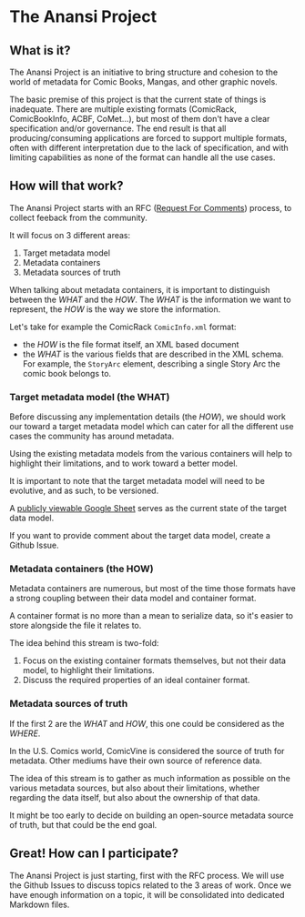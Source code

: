 # The Anansi Project

## What is it?

The Anansi Project is an initiative to bring structure and cohesion to the world of metadata for Comic Books, Mangas, and other graphic novels.

The basic premise of this project is that the current state of things is inadequate. There are multiple existing formats (ComicRack, ComicBookInfo, ACBF, CoMet…), but most of them don't have a clear specification and/or governance. The end result is that all producing/consuming applications are forced to support multiple formats, often with different interpretation due to the lack of specification, and with limiting capabilities as none of the format can handle all the use cases.

## How will that work?

The Anansi Project starts with an RFC ([Request For Comments](https://en.wikipedia.org/wiki/Request_for_Comments)) process, to collect feeback from the community.

It will focus on 3 different areas:
1. Target metadata model
2. Metadata containers
3. Metadata sources of truth

When talking about metadata containers, it is important to distinguish between the _WHAT_ and the _HOW_. The _WHAT_ is the information we want to represent, the _HOW_ is the way we store the information.

Let's take for example the ComicRack `ComicInfo.xml` format:
- the _HOW_ is the file format itself, an XML based document
- the _WHAT_ is the various fields that are described in the XML schema. For example, the `StoryArc` element, describing a single Story Arc the comic book belongs to.

### Target metadata model (the WHAT)

Before discussing any implementation details (the _HOW_), we should work our toward a target metadata model which can cater for all the different use cases the community has around metadata.

Using the existing metadata models from the various containers will help to highlight their limitations, and to work toward a better model.

It is important to note that the target metadata model will need to be evolutive, and as such, to be versioned.

A [publicly viewable Google Sheet](https://docs.google.com/spreadsheets/d/1c8Jdu997crtlHzYlCdQ-cAHTfRtSB3eHV4GOhNBVcJM/edit?usp=sharing) serves as the current state of the target data model.

If you want to provide comment about the target data model, create a Github Issue.

### Metadata containers (the HOW)

Metadata containers are numerous, but most of the time those formats have a strong coupling between their data model and container format.

A container format is no more than a mean to serialize data, so it's easier to store alongside the file it relates to.

The idea behind this stream is two-fold:
1. Focus on the existing container formats themselves, but not their data model, to highlight their limitations.
2. Discuss the required properties of an ideal container format.

### Metadata sources of truth

If the first 2 are the _WHAT_ and _HOW_, this one could be considered as the _WHERE_.

In the U.S. Comics world, ComicVine is considered the source of truth for metadata. Other mediums have their own source of reference data.

The idea of this stream is to gather as much information as possible on the various metadata sources, but also about their limitations, whether regarding the data itself, but also about the ownership of that data.

It might be too early to decide on building an open-source metadata source of truth, but that could be the end goal.

## Great! How can I participate?

The Anansi Project is just starting, first with the RFC process. We will use the Github Issues to discuss topics related to the 3 areas of work. Once we have enough information on a topic, it will be consolidated into dedicated Markdown files.